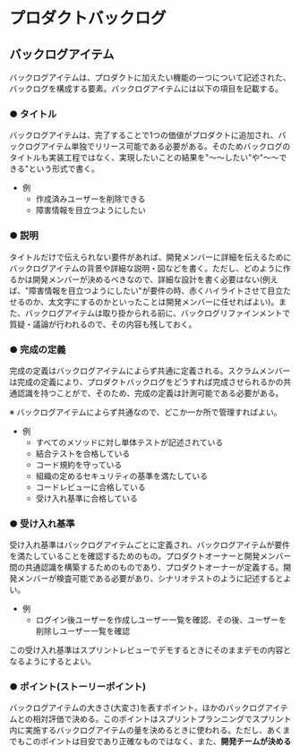 # プロダクトバックログ

## バックログアイテム

バックログアイテムは、プロダクトに加えたい機能の一つについて記述された、バックログを構成する要素。バックログアイテムには以下の項目を記載する。

### ● タイトル

バックログアイテムは、完了することで1つの価値がプロダクトに追加され、バックログアイテム単独でリリース可能である必要がある。そのためバックログのタイトルも実装工程ではなく、実現したいことの結果を"～～したい"や"～～できる"という形式で書く。

- 例
    - 作成済みユーザーを削除できる
    - 障害情報を目立つようにしたい
    
### ● 説明

タイトルだけで伝えられない要件があれば、開発メンバーに詳細を伝えるためにバックログアイテムの背景や詳細な説明・図などを書く。ただし、どのように作るかは開発メンバーが決めるべきなので、詳細な設計を書く必要はない(例えば、"障害情報を目立つようにしたい"が要件の時、赤くハイライトさせて目立たせるのか、太文字にするのかといったことは開発メンバーに任せればよい)。また、バックログアイテムは取り掛かられる前に、バックログリファインメントで質疑・議論が行われるので、その内容も残しておく。

### ● 完成の定義

完成の定義はバックログアイテムによらず共通に定義される。スクラムメンバーは完成の定義により、プロダクトバックログをどうすれば完成させられるかの共通認識を持つことがで、そのため、完成の定義は計測可能である必要がある。

※ バックログアイテムによらず共通なので、どこか一か所で管理すればよい。

- 例
  - すべてのメソッドに対し単体テストが記述されている
  - 結合テストを合格している
  - コード規約を守っている
  - 組織の定めるセキュリティの基準を満たしている
  - コードレビューに合格している
  - 受け入れ基準に合格している

### ● 受け入れ基準

受け入れ基準はバックログアイテムごとに定義され、バックログアイテムが要件を満たしていることを確認するためのもの。プロダクトオーナーと開発メンバー間の共通認識を構築するためのものであり、プロダクトオーナーが定義する。開発メンバーが検査可能である必要があり、シナリオテストのように記述するとよい。

- 例
  - ログイン後ユーザーを作成しユーザー一覧を確認、その後、ユーザーを削除しユーザー一覧を確認
  
この受け入れ基準はスプリントレビューでデモするときにそのままデモの内容となるようにするとよい。

### ● ポイント(ストーリーポイント)

バックログアイテムの大きさ(大変さ)を表すポイント。ほかのバックログアイテムとの相対評価で決める。このポイントはスプリントプランニングでスプリント内に実施するバックログアイテムの量を決めるときに使われる。ただし、あくまでもこのポイントは目安であり正確なものではなく、また、**開発チームが決める**
